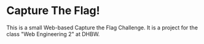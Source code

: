 # Capture The Flag!
This is a small Web-based Capture the Flag Challenge. It is a project for the class "Web Engineering 2" at DHBW.


